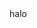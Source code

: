 <div id='content'> halo </div>

<script>


  pbo={
  model:{
  mahasiswa:[
    {username:'ratih',pin:'ratih123'},
    {username:'afwanda',pin:'afwanda123'},
    {username:'shandy',pin:'sandi123'},
  ],
  },
  services:{
    getter:function(){ alert('getter')},
    setter:function(){ alert('setter')},
  },
  view:{
    signform:function(arr){
  return `
  username <input type='txt' value='' id='username'><br/>
  pin <input type='password' value='' pin='pin'><br/>
  <button id='login' > Login </button><br/>
  <button id='cancel' >cancel </button><br/>
  `;
    },
  },
  controller:{
    signin:function(){ document.getElementById('id').onclick=function(){alert('login')}},
    signout:function(){
      document.getElementById('username').value='';
      document.getElementById('pin').value='';
  },
    signform:function(){
      document.getElementById('content').innerHTML=model.view.signform('arr');
      document.getElementById('pin').value='';
  },
    

  },

  }


pbo.controller.signform();

 </script>
